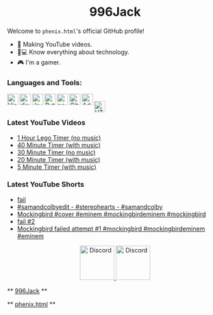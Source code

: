 <h1 align="center">996Jack</h1>

Welcome to `phenix.html`'s official GitHub profile!

- 💎 Making YouTube videos.
- 📱💻 Know everything about technology.
- 🎮 I'm a gamer.

### Languages and Tools:

<img align="left" alt="Visual Studio Code" width="26px" src="https://i.imgur.com/LwSdAlE.png" />
<img align="left" alt="discord.js" width="26px" src="https://i.imgur.com/SI1DZf3.png" />
<img align="left" alt="JavaScript" width="26px" src="https://i.imgur.com/3u1wzwE.png" />
<img align="left" alt="Python" width="26px" src="https://i.imgur.com/4pIzF9V.png" />
<img align="left" alt="node.js" width="26px" src="https://i.imgur.com/tYLFZBh.png" /> 
<img align="left" alt="GitHub" width="26px" src="https://i.imgur.com/J6LeoUb.png" />
<img align="left" alt="Adobe Photoshop" width="26px" src="https://i.imgur.com/OC1RcS5.jpg" /> <br />
<img align="left" alt="HTML" width="26px" src="https://ih1.redbubble.net/image.542873620.9580/st,small,845x845-pad,1000x1000,f8f8f8.u2.jpg" /> <br />
<!-- img align="left" alt="firebase" width="26px" src="" /> 
<!-- img align="left" alt="photoshop" width="26px" src="" /> <br /> -->

### Latest YouTube Videos
<!-- YOUTUBE:START -->
- [1 Hour Lego Timer &lpar;no music&rpar;](https://www.youtube.com/watch?v=YTU9PzYRrAo)
- [40 Minute Timer &lpar;with music&rpar;](https://www.youtube.com/watch?v=gchJSznscwM)
- [30 Minute Timer &lpar;no music&rpar;](https://www.youtube.com/watch?v=r1DTRsbv9vI)
- [20 Minute Timer &lpar;with music&rpar;](https://www.youtube.com/watch?v=ocHCqhyxCgA)
- [5 Minute Timer &lpar;with music&rpar;](https://www.youtube.com/watch?v=F3csGnY222U)
<!-- YOUTUBE:END -->

### Latest YouTube Shorts
<!-- YTSHORTS:START -->
- [fail](https://www.youtube.com/watch?v=JVlMgo6Tkao)
- [#samandcolbyedit - #stereohearts - #samandcolby](https://www.youtube.com/watch?v=1gnLHyyjT6M)
- [Mockingbird #cover #eminem #mockingbirdeminem #mockingbird](https://www.youtube.com/watch?v=17SeDY-4C9Q)
- [fail #2](https://www.youtube.com/watch?v=ts_gEy6Z0TE)
- [Mockingbird failed attempt #1 #mockingbird #mockingbirdeminem #eminem](https://www.youtube.com/watch?v=rWM5ebI3kqE)
<!-- YTSHORTS:END -->

<p align="center">
<a href="https://discord.io/PhenixH">
    <img src="https://user-images.githubusercontent.com/59381835/92191514-d649ad80-ee18-11ea-9bc4-e95c7a122a99.png" alt="Discord" width="80"/>
  </a>
<a href="https://www.youtube.com/channel/UCHVAca-OHLlmf9GqFM3vBwQ">
    <img src="https://user-images.githubusercontent.com/59381835/92191346-676c5480-ee18-11ea-8240-e416eb1a5b5d.png" alt="Discord" width="80"/>
  </a>
</p>

** [996Jack](https://github.com/996Jack) **

** [phenix.html](https://www.youtube.com/channel/UCHVAca-OHLlmf9GqFM3vBwQ) **
